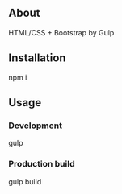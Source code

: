 ## About
HTML/CSS + Bootstrap by Gulp

## Installation
npm i

## Usage
### Development
gulp

### Production build
gulp build